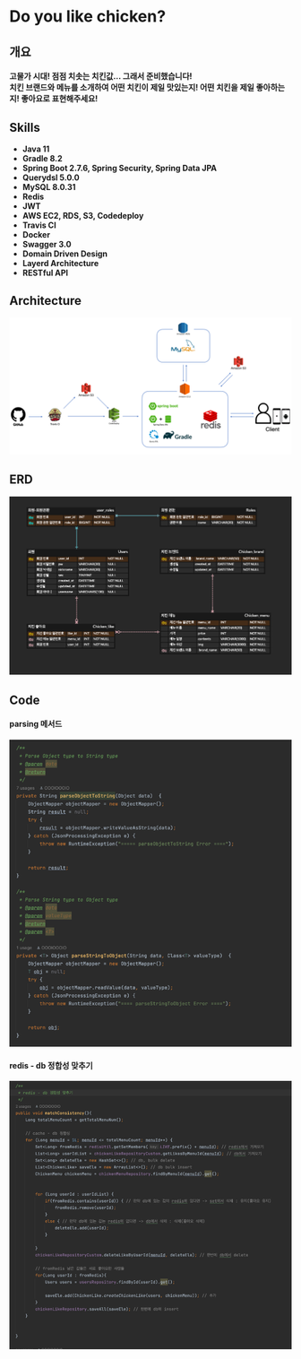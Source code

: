# Do you like chicken?

## 개요

#### 고물가 시대! 점점 치솟는 치킨값... 그래서 준비했습니다! <br> 치킨 브랜드와 메뉴를 소개하여 어떤 치킨이 제일 맛있는지! 어떤 치킨을 제일 좋아하는지! 좋아요로 표현해주세요!

## Skills
- **Java 11**
- **Gradle 8.2**
- **Spring Boot 2.7.6, Spring Security, Spring Data JPA**
- **Querydsl 5.0.0**
- **MySQL 8.0.31**
- **Redis**
- **JWT**
- **AWS EC2, RDS, S3, Codedeploy**
- **Travis CI**
- **Docker**
- **Swagger 3.0**
- **Domain Driven Design**
- **Layerd Architecture**
- **RESTful API**

## Architecture

![img_1.png](img_1.png)

## ERD
![img_4.png](img_4.png)

## Code

#### parsing 메서드

![img_3.png](img_3.png)

#### redis - db 정합성 맞추기
![img_2.png](img_2.png)



